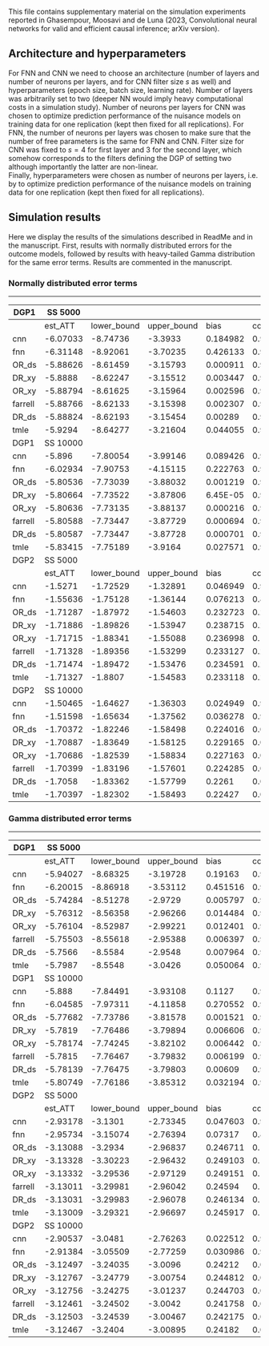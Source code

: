 This file contains supplementary material on the simulation experiments reported in Ghasempour, Moosavi and de Luna (2023, Convolutional neural networks for valid and efficient causal inference; arXiv version).

Architecture and hyperparameters
----------

For FNN and CNN we need to choose an architecture (number of layers and number of neurons per layers, and for CNN filter size $s$ as well) and hyperparameters (epoch size, batch size, learning rate). Number of layers was arbitrarily set to two (deeper NN would imply heavy computational costs in a simulation study). Number of neurons per layers for CNN was chosen to optimize prediction performance of the nuisance models on training data for one replication (kept then fixed for all replications). For FNN, the number of neurons per layers was chosen to make sure that the number of free parameters is the same for FNN and CNN. Filter size for CNN was fixed to $s=4$ for first layer and 3 for the second layer, which somehow corresponds to the filters defining the DGP of setting two although importantly the latter are non-linear.  
Finally, hyperparameters were chosen as number of neurons per layers, i.e. by to optimize prediction performance of the nuisance models on training data for one replication (kept then fixed for all replications).



Simulation results
----------

Here we display the results of the simulations described in ReadMe and in the manuscript. First, results with normally distributed errors for the outcome models, followed by results with heavy-tailed Gamma distribution for the same error terms. Results are commented in the manuscript.

### Normally distributed error terms
----

| DGP1    | SS 5000   |             |             |          |          |              |          |
| ------- | --------- | ----------- | ----------- | -------- | -------- | ------------ | -------- |
|         | est_ATT   | lower_bound | upper_bound | bias     | coverage | montCarlo_sd | Mean_SD  |
| cnn     | \-6.07033 | \-8.74736   | \-3.3933    | 0.184982 | 0.947    | 1.378719     | 1.365855 |
| fnn     | \-6.31148 | \-8.92061   | \-3.70235   | 0.426133 | 0.94     | 1.353171     | 1.331214 |
| OR_ds   | \-5.88626 | \-8.61459   | \-3.15793   | 0.000911 | 0.947    | 1.403742     | 1.392029 |
| DR_xy   | \-5.8888  | \-8.62247   | \-3.15512   | 0.003447 | 0.947    | 1.40511      | 1.394758 |
| OR_xy   | \-5.88794 | \-8.61625   | \-3.15964   | 0.002596 | 0.947    | 1.404614     | 1.392018 |
| farrell | \-5.88766 | \-8.62133   | \-3.15398   | 0.002307 | 0.948    | 1.403854     | 1.394758 |
| DR_ds   | \-5.88824 | \-8.62193   | \-3.15454   | 0.00289  | 0.948    | 1.404323     | 1.394768 |
| tmle    | \-5.9294  | \-8.64277   | \-3.21604   | 0.044055 | 0.944    | 1.39612      | 1.384396 |
| DGP1    | SS 10000  |             |             |          |          |              |          |
| cnn     | \-5.896   | \-7.80054   | \-3.99146   | 0.089426 | 0.958    | 0.971114     | 0.971723 |
| fnn     | \-6.02934 | \-7.90753   | \-4.15115   | 0.222763 | 0.949    | 0.960799     | 0.958279 |
| OR_ds   | \-5.80536 | \-7.73039   | \-3.88032   | 0.001219 | 0.955    | 0.980653     | 0.982178 |
| DR_xy   | \-5.80664 | \-7.73522   | \-3.87806   | 6.45E-05 | 0.955    | 0.981272     | 0.983987 |
| OR_xy   | \-5.80636 | \-7.73135   | \-3.88137   | 0.000216 | 0.955    | 0.981023     | 0.982157 |
| farrell | \-5.80588 | \-7.73447   | \-3.87729   | 0.000694 | 0.955    | 0.980953     | 0.983993 |
| DR_ds   | \-5.80587 | \-7.73447   | \-3.87728   | 0.000701 | 0.955    | 0.980973     | 0.983995 |
| tmle    | \-5.83415 | \-7.75189   | \-3.9164    | 0.027571 | 0.957    | 0.980767     | 0.97846  |
| DGP2    | SS 5000   |             |             |          |          |              |          |
|         | est_ATT   | lower_bound | upper_bound | bias     | coverage | montCarlo_sd | Mean_SD  |
| cnn     | \-1.5271  | \-1.72529   | \-1.32891   | 0.046949 | 0.937    | 0.09383      | 0.101118 |
| fnn     | \-1.55636 | \-1.75128   | \-1.36144   | 0.076213 | 0.89     | 0.094887     | 0.09945  |
| OR_ds   | \-1.71287 | \-1.87972   | \-1.54603   | 0.232723 | 0.206    | 0.082722     | 0.085127 |
| DR_xy   | \-1.71886 | \-1.89826   | \-1.53947   | 0.238715 | 0.225    | 0.081974     | 0.091529 |
| OR_xy   | \-1.71715 | \-1.88341   | \-1.55088   | 0.236998 | 0.182    | 0.082289     | 0.08483  |
| farrell | \-1.71328 | \-1.89356   | \-1.53299   | 0.233127 | 0.26     | 0.082675     | 0.091985 |
| DR_ds   | \-1.71474 | \-1.89472   | \-1.53476   | 0.234591 | 0.25     | 0.082568     | 0.091829 |
| tmle    | \-1.71327 | \-1.8807    | \-1.54583   | 0.233118 | 0.204    | 0.08286      | 0.085428 |
| DGP2    | SS 10000  |             |             |          |          |              |          |
| cnn     | \-1.50465 | \-1.64627   | \-1.36303   | 0.024949 | 0.945    | 0.070034     | 0.072255 |
| fnn     | \-1.51598 | \-1.65634   | \-1.37562   | 0.036278 | 0.928    | 0.070095     | 0.071613 |
| OR_ds   | \-1.70372 | \-1.82246   | \-1.58498   | 0.224016 | 0.04     | 0.061793     | 0.060582 |
| DR_xy   | \-1.70887 | \-1.83649   | \-1.58125   | 0.229165 | 0.044    | 0.061058     | 0.065114 |
| OR_xy   | \-1.70686 | \-1.82539   | \-1.58834   | 0.227163 | 0.037    | 0.061493     | 0.060474 |
| farrell | \-1.70399 | \-1.83196   | \-1.57601   | 0.224285 | 0.054    | 0.061758     | 0.065293 |
| DR_ds   | \-1.7058  | \-1.83362   | \-1.57799   | 0.2261   | 0.045    | 0.061453     | 0.065213 |
| tmle    | \-1.70397 | \-1.82302   | \-1.58493   | 0.22427  | 0.041    | 0.061736     | 0.060738 |

### Gamma distributed error terms
----
| DGP1    | SS 5000   |             |             |          |          |              |          |
| ------- | --------- | ----------- | ----------- | -------- | -------- | ------------ | -------- |
|         | est_ATT   | lower_bound | upper_bound | bias     | coverage | montCarlo_sd | Mean_SD  |
| cnn     | \-5.94027 | \-8.68325   | \-3.19728   | 0.19163  | 0.952    | 1.357459     | 1.399506 |
| fnn     | \-6.20015 | \-8.86918   | \-3.53112   | 0.451516 | 0.944    | 1.324664     | 1.361774 |
| OR_ds   | \-5.74284 | \-8.51278   | \-2.9729    | 0.005797 | 0.962    | 1.380977     | 1.413261 |
| DR_xy   | \-5.76312 | \-8.56358   | \-2.96266   | 0.014484 | 0.965    | 1.381555     | 1.42883  |
| OR_xy   | \-5.76104 | \-8.52987   | \-2.99221   | 0.012401 | 0.962    | 1.382306     | 1.412695 |
| farrell | \-5.75503 | \-8.55618   | \-2.95388   | 0.006397 | 0.966    | 1.380812     | 1.429184 |
| DR_ds   | \-5.7566  | \-8.5584    | \-2.9548    | 0.007964 | 0.964    | 1.38076      | 1.429517 |
| tmle    | \-5.7987  | \-8.5548    | \-3.0426    | 0.050064 | 0.963    | 1.368193     | 1.406199 |
| DGP1    | SS 10000  |             |             |          |          |              |          |
| cnn     | \-5.888   | \-7.84491   | \-3.93108   | 0.1127   | 0.94     | 1.009305     | 0.998446 |
| fnn     | \-6.04585 | \-7.97311   | \-4.11858   | 0.270552 | 0.936    | 0.988616     | 0.983317 |
| OR_ds   | \-5.77682 | \-7.73786   | \-3.81578   | 0.001521 | 0.94     | 1.020658     | 1.00055  |
| DR_xy   | \-5.7819  | \-7.76486   | \-3.79894   | 0.006606 | 0.944    | 1.020083     | 1.011733 |
| OR_xy   | \-5.78174 | \-7.74245   | \-3.82102   | 0.006442 | 0.94     | 1.019874     | 1.000383 |
| farrell | \-5.7815  | \-7.76467   | \-3.79832   | 0.006199 | 0.941    | 1.020483     | 1.011844 |
| DR_ds   | \-5.78139 | \-7.76475   | \-3.79803   | 0.00609  | 0.941    | 1.020473     | 1.011938 |
| tmle    | \-5.80749 | \-7.76186   | \-3.85312   | 0.032194 | 0.934    | 1.023058     | 0.997148 |
| DGP2    | SS 5000   |             |             |          |          |              |          |
|         | est_ATT   | lower_bound | upper_bound | bias     | coverage | montCarlo_sd | Mean_SD  |
| cnn     | \-2.93178 | \-3.1301    | \-2.73345   | 0.047603 | 0.936    | 0.097309     | 0.101188 |
| fnn     | \-2.95734 | \-3.15074   | \-2.76394   | 0.07317  | 0.891    | 0.096676     | 0.098675 |
| OR_ds   | \-3.13088 | \-3.2934    | \-2.96837   | 0.246711 | 0.159    | 0.082904     | 0.082918 |
| DR_xy   | \-3.13328 | \-3.30223   | \-2.96432   | 0.249103 | 0.164    | 0.082468     | 0.086201 |
| OR_xy   | \-3.13332 | \-3.29536   | \-2.97129   | 0.249151 | 0.145    | 0.082274     | 0.082674 |
| farrell | \-3.13011 | \-3.29981   | \-2.96042   | 0.24594  | 0.181    | 0.083138     | 0.086581 |
| DR_ds   | \-3.13031 | \-3.29983   | \-2.96078   | 0.246134 | 0.178    | 0.083093     | 0.086494 |
| tmle    | \-3.13009 | \-3.29321   | \-2.96697   | 0.245917 | 0.161    | 0.083118     | 0.083224 |
| DGP2    | SS 10000  |             |             |          |          |              |          |
| cnn     | \-2.90537 | \-3.0481    | \-2.76263   | 0.022512 | 0.945    | 0.071362     | 0.072826 |
| fnn     | \-2.91384 | \-3.05509   | \-2.77259   | 0.030986 | 0.924    | 0.071389     | 0.072065 |
| OR_ds   | \-3.12497 | \-3.24035   | \-3.0096    | 0.24212  | 0.012    | 0.05954      | 0.058866 |
| DR_xy   | \-3.12767 | \-3.24779   | \-3.00754   | 0.244812 | 0.014    | 0.059416     | 0.061291 |
| OR_xy   | \-3.12756 | \-3.24275   | \-3.01237   | 0.244703 | 0.008    | 0.059314     | 0.058771 |
| farrell | \-3.12461 | \-3.24502   | \-3.0042    | 0.241758 | 0.018    | 0.05973      | 0.061434 |
| DR_ds   | \-3.12503 | \-3.24539   | \-3.00467   | 0.242175 | 0.018    | 0.059587     | 0.06141  |
| tmle    | \-3.12467 | \-3.2404    | \-3.00895   | 0.24182  | 0.012    | 0.059778     | 0.059044 |
